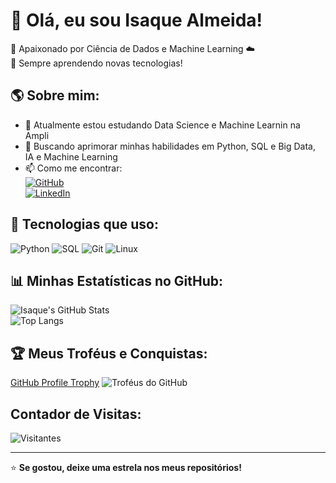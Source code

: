 # 👋 Olá, eu sou Isaque Almeida!  
🚀 Apaixonado por Ciência de Dados e Machine Learning ☁️  
🎯 Sempre aprendendo novas tecnologias!  

## 🌎 Sobre mim:
- 🔭 Atualmente estou estudando Data Science e Machine Learnin na Ampli  
- 🌱 Buscando aprimorar minhas habilidades em Python, SQL e Big Data, IA e Machine Learning
- 📫 Como me encontrar:  
  [![GitHub](https://img.shields.io/badge/GitHub-100000?style=for-the-badge&logo=github&logoColor=white)](https://github.com/IsaqueAlmeida)  
  [![LinkedIn](https://img.shields.io/badge/LinkedIn-0A66C2?style=for-the-badge&logo=linkedin&logoColor=white)](https://www.linkedin.com/in/isaque-f-s-almeida/)  

## 🚀 Tecnologias que uso:
![Python](https://img.shields.io/badge/Python-3776AB?style=for-the-badge&logo=python&logoColor=white)
![SQL](https://img.shields.io/badge/SQL-4479A1?style=for-the-badge&logo=mysql&logoColor=white)
![Git](https://img.shields.io/badge/Git-F05032?style=for-the-badge&logo=git&logoColor=white)
![Linux](https://img.shields.io/badge/Linux-FCC624?style=for-the-badge&logo=linux&logoColor=black)

## 📊 Minhas Estatísticas no GitHub:
![Isaque's GitHub Stats](https://github-readme-stats.vercel.app/api?username=IsaqueAlmeida&show_icons=true&theme=dark)  
![Top Langs](https://github-readme-stats.vercel.app/api/top-langs/?username=IsaqueAlmeida&layout=compact&theme=dark)

## 🏆 Meus Troféus e Conquistas:
[GitHub Profile Trophy](https://github.com/ryo-ma/github-profile-trophy)
![Troféus do GitHub](https://github-profile-trophy.vercel.app/?username=IsaqueAlmeida&theme=darkhub&row=1)

## Contador de Visitas:
![Visitantes](https://komarev.com/ghpvc/?username=IsaqueAlmeida&color=blue)



---
⭐️ **Se gostou, deixe uma estrela nos meus repositórios!**
